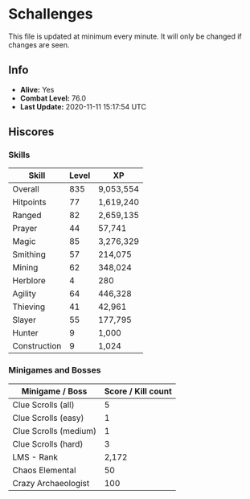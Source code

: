 # Schallenges

This file is updated at minimum every minute. It will only be changed if changes are seen.

## Info

 - **Alive:** Yes
 - **Combat Level:** 76.0
 - **Last Update:** 2020-11-11 15:17:54 UTC

## Hiscores

### Skills

| Skill | Level | XP |
|--|--|--|
| Overall | 835 | 9,053,554 |
| Hitpoints | 77 | 1,619,240 |
| Ranged | 82 | 2,659,135 |
| Prayer | 44 | 57,741 |
| Magic | 85 | 3,276,329 |
| Smithing | 57 | 214,075 |
| Mining | 62 | 348,024 |
| Herblore | 4 | 280 |
| Agility | 64 | 446,328 |
| Thieving | 41 | 42,961 |
| Slayer | 55 | 177,795 |
| Hunter | 9 | 1,000 |
| Construction | 9 | 1,024 |

### Minigames and Bosses

| Minigame / Boss | Score / Kill count |
|--|--|
| Clue Scrolls (all) | 5 |
| Clue Scrolls (easy) | 1 |
| Clue Scrolls (medium) | 1 |
| Clue Scrolls (hard) | 3 |
| LMS - Rank | 2,172 |
| Chaos Elemental | 50 |
| Crazy Archaeologist | 100 |
